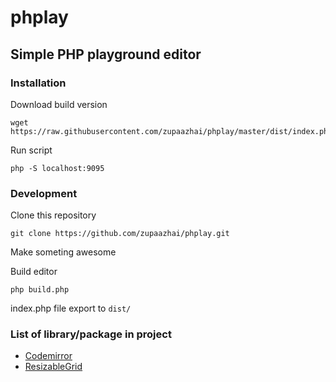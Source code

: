 # phplay
## Simple PHP playground editor

### Installation

Download build version
```
wget https://raw.githubusercontent.com/zupaazhai/phplay/master/dist/index.php
```

Run script
```
php -S localhost:9095
```

### Development

Clone this repository
```
git clone https://github.com/zupaazhai/phplay.git
```
Make someting awesome

Build editor
```
php build.php
```
index.php file export to `dist/`

### List of library/package in project

- [Codemirror](https://codemirror.net/)
- [ResizableGrid](https://www.brainbell.com/javascript/download/demo-resizable.html)